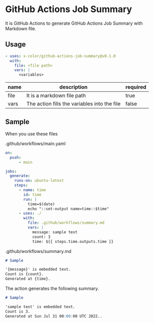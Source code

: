 # GitHub Actions Job Summary

It is GitHub Actions to generate GitHub Actions Job Summary with Markdown file.

## Usage

```yaml
- uses: x-color/github-actions-job-summary@v0.1.0
  with:
    file: <file path>
    vars: |
      <variables>
```

| name | description                                  | required |
| ---- | -------------------------------------------- | -------- |
| file | It is a markdown file path                   | true     |
| vars | The action fills the variables into the file | false    |

## Sample

When you use these files

.github/workflows/main.yaml

```yaml
on:
  push:
      - main

jobs:
  generate:
    runs-on: ubuntu-latest
    steps:
      - name: time
        id: time
        run: |
          time=$(date)
          echo "::set-output name=time::$time"
      - uses: ./
        with:
          file: .github/workflows/summary.md
          vars: |
            message: sample text
            count: 3
            time: ${{ steps.time.outputs.time }}

```

.github/workflows/summary.md

```md
# Sample

'{message}' is embedded text.
Count is {count}.
Generated at {time}.
```

The action generates the following summary.

```md
# Sample

'sample text' is embedded text.
Count is 3.
Generated at Sun Jul 31 00:00:00 UTC 2022..
```
